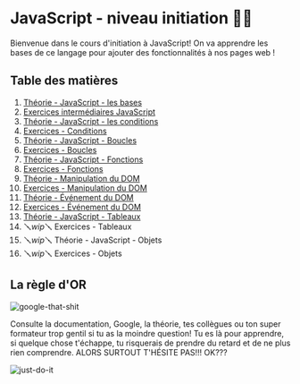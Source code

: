 # JavaScript - niveau initiation 👨‍💻

Bienvenue dans le cours d'initiation à JavaScript! On va apprendre les bases de ce langage pour ajouter des fonctionnalités à nos pages web !

## Table des matières

1. [Théorie - JavaScript - les bases](./01-theorie-js-bases.md)
2. [Exercices intermédiaires JavaScript](./02-exercices-intermediaires-js.md)
3. [Théorie - JavaScript - les conditions](./03-theorie-js-conditions.md)
4. [Exercices - Conditions](./04-exercices-conditions.md)
5. [Théorie - JavaScript - Boucles](./05-theorie-boucles.md)
6. [Exercices - Boucles](./06-exercices-boucles.md)
7. [Théorie - JavaScript - Fonctions](./07-theorie-fonctions.md)
8. [Exercices - Fonctions](./08-exercices-fonctions.md)
9. [Théorie - Manipulation du DOM](./09-theorie-manip-dom.md)
10. [Exercices - Manipulation du DOM](10-exercices-manip-dom.md)
11. [Théorie - Événement du DOM](11-theorie-events-dom.md)
12. [Exercices - Événement du DOM](12-exercices-events-dom.md)
13. [Théorie - JavaScript - Tableaux](./13-theorie-tableaux.md)
14. 🪛*wip*🪛 Exercices - Tableaux
15. 🪛*wip*🪛 Théorie - JavaScript - Objets
16. 🪛*wip*🪛 Exercices - Objets

## La règle d'OR

![google-that-shit](../2_HTML-CSS-initiation/img/google-it.gif)

Consulte la documentation, Google, la théorie, tes collègues ou ton super formateur trop gentil si tu as la moindre question! Tu es là pour apprendre, si quelque chose t'échappe, tu risquerais de prendre du retard et de ne plus rien comprendre. ALORS SURTOUT T'HÉSITE PAS!!! OK???

![just-do-it](../2_HTML-CSS-initiation/img/just-do-it.gif)
